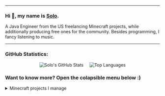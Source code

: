 ****

### Hi 👋, my name is [Solo](https://www.spigotmc.org/members/solodevelopment.835321/).

A Java Engineer from the US freelancing Minecraft projects, while additionally producing free ones for the community. Besides programming, I fancy listening to music.

****

### GitHub Statistics:
<div align="center">
    <img alt="Solo's GitHub Stats" src="https://github-readme-stats.vercel.app/api/?username=solo-development&show_icons=true&bg_color=30,e96443,904e95&title_color=fff&text_color=fff" />
    &nbsp;&nbsp;&nbsp;
    <img alt="Top Languages" src="https://github-readme-stats.vercel.app/api/top-langs/?username=solo-development&bg_color=30,e96443,904e95&title_color=fff&text_color=fff" />
</div>

### Want to know more? Open the colapsible menu below :)

<details>
  <summary>Minecraft projects I manage</summary>
  
[![ReadMe Card](https://github-readme-stats.vercel.app/api/pin/?username=solo-development&repo=PlayerPoints)](https://github.com/solo-development/PlayerPoints)

</details>
